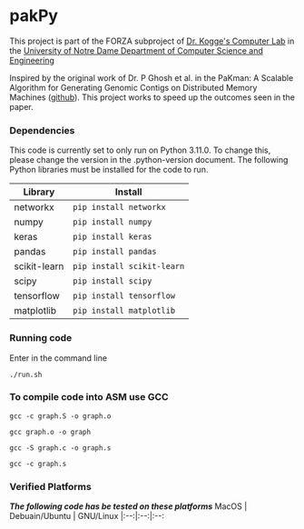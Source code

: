 # pakPy

This project is part of the FORZA subproject of [Dr. Kogge's Computer Lab](https://cse.nd.edu/faculty/peter-kogge/) in the [University of Notre Dame Department of Computer Science and Engineering](https://cse.nd.edu)

Inspired by the original work of Dr. P Ghosh et al. in the PaKman: A Scalable Algorithm for Generating Genomic Contigs on Distributed Memory Machines ([github](https://github.com/pnnl/pakman)). This project works to speed up the outcomes seen in the paper.

### Dependencies

This code is currently set to only run on Python 3.11.0. To change this, please change the version in the .python-version document.
The following Python libraries must be installed for the code to run.

Library | Install
--------|---------
networkx| ```pip install networkx```
numpy   | ```pip install numpy```
keras   | ```pip install keras```
pandas  | ```pip install pandas```
scikit-learn | ```pip install scikit-learn```
scipy | ```pip install scipy```
tensorflow | ```pip install tensorflow```
matplotlib | ```pip install matplotlib```

### Running code
Enter in the command line
```
./run.sh
```

### To compile code into ASM use GCC
```
gcc -c graph.S -o graph.o
```
```
gcc graph.o -o graph
```
```
gcc -S graph.c -o graph.s
```
```
gcc -c graph.s
```

### Verified Platforms
***The following code has be tested on these platforms*** 
MacOS | Debuain/Ubuntu | GNU/Linux
|:--:|:--:|:--:
